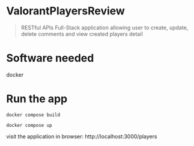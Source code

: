 # ValorantPlayersReview
> RESTful APIs Full-Stack application allowing user to create, update, delete comments and view created players detail
# Software needed
docker 

# Run the app
```
docker compose build
```
```
docker compose up
```
visit the application in browser: http://localhost:3000/players
